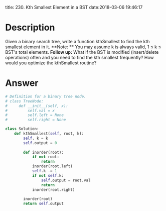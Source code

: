 title: 230. Kth Smallest Element in a BST
date:2018-03-06 19:46:17

# Description
Given a binary search tree, write a function kthSmallest to find the kth smallest element in it.
**Note: **
You may assume k is always valid, 1 ≤ k ≤ BST's total elements.
**Follow up:**
What if the BST is modified (insert/delete operations) often and you need to find the kth smallest frequently? How would you optimize the kthSmallest routine?

# Answer
```python
# Definition for a binary tree node.
# class TreeNode:
#     def __init__(self, x):
#         self.val = x
#         self.left = None
#         self.right = None

class Solution:
    def kthSmallest(self, root, k):
        self. k = k
        self.output = 0
        
        def inorder(root):
            if not root:
                return
            inorder(root.left)
            self.k -= 1
            if not self.k:
                self.output = root.val
                return
            inorder(root.right)
        
        inorder(root)
        return self.output
```